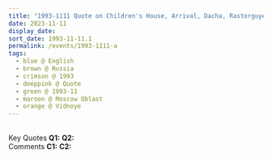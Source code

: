 ```yaml
---
title: "1993-1111 Quote on Children's House, Arrival, Dacha, Rastorguyevo, Vidnoye (28 kms S of Moscow), Moscow Oblast, Russia"
date: 2023-11-11
display_date: 
sort_date: 1993-11-11.1
permalink: /events/1993-1111-a
tags:
  - blue @ English
  - brown @ Russia
  - crimson @ 1993
  - deeppink @ Quote
  - green @ 1993-11
  - maroon @ Moscow Oblast  
  - orange @ Vidnoye
---
```


<br>

<wave-list>
  <list-title color="DarkSeaGreen" width="55">Key Quotes</list-title>
  <list-item color="BlanchedAlmond" width="280"><b>Q1:</b> <i></i></list-item>
  <list-item color="Lavender" width="280"><b>Q2:</b> <i></i></list-item>
</wave-list>

<br>

<wave-list>
  <list-title color="DarkSeaGreen" width="55">Comments</list-title>
  <list-item color="BlanchedAlmond" width="280"><b>C1:</b> <i></i></list-item>
  <list-item color="Lavender" width="280"><b>C2:</b> <i></i></list-item>
</wave-list>